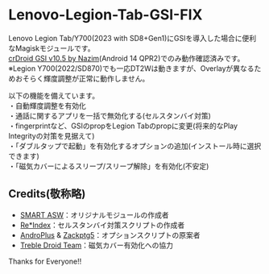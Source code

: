 # Lenovo-Legion-Tab-GSI-FIX

Lenovo Legion Tab/Y700(2023 with SD8+Gen1)にGSIを導入した場合に便利なMagiskモジュールです。  
[crDroid GSI v10.5 by Nazim](https://github.com/naz664/crDroid_gsi)(Android 14 QPR2)でのみ動作確認済みです。  
※Legion Y700(2022/SD870)でも一応DT2Wは動きますが、Overlayが異なるためおそらく輝度調整が正常に動作しません。  

以下の機能を備えています。  
・自動輝度調整を有効化  
・通話に関するアプリを一括で無効化する(セルスタンバイ対策)  
・fingerprintなど、GSIのpropをLegion Tabのpropに変更(将来的なPlay Integrityの対策を見据えて)  
・「ダブルタップで起動」を有効化するオプションの追加(インストール時に選択できます)  
・「磁気カバーによるスリープ/スリープ解除」を有効化(不安定)  

## Credits(敬称略)  
- [SMART ASW](https://smartasw.com/)：オリジナルモジュールの作成者  
- [Re*Index](https://reindex-ot.github.io/)：セルスタンバイ対策スクリプトの作成者  
- [AndroPlus](https://androplus.jp/) & [Zackptg5](https://zackptg5.com/)：オプションスクリプトの原案者  
- [Treble Droid Team](https://github.com/TrebleDroid)：磁気カバー有効化への協力  

Thanks for Everyone!!
